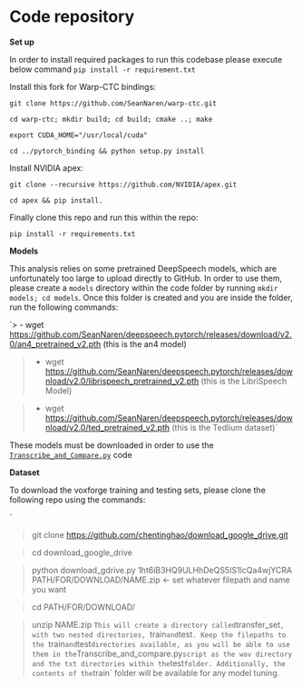 # Code repository
**Set up**

In order to install required packages to run this codebase please execute below command
`pip install -r requirement.txt`

Install this fork for Warp-CTC bindings:

`git clone https://github.com/SeanNaren/warp-ctc.git`

`cd warp-ctc; mkdir build; cd build; cmake ..; make`

`export CUDA_HOME="/usr/local/cuda"`

`cd ../pytorch_binding && python setup.py install`


Install NVIDIA apex:

`git clone --recursive https://github.com/NVIDIA/apex.git`

`cd apex && pip install.`

Finally clone this repo and run this within the repo:

`pip install -r requirements.txt`

**Models**

This analysis relies on some pretrained DeepSpeech models, which are unfortunately too large to upload directly to GitHub. In order to use them, please create a `models` directory within the code folder by running `mkdir models; cd models`. Once this folder is created and you are inside the folder, run the following commands:

`> - wget https://github.com/SeanNaren/deepspeech.pytorch/releases/download/v2.0/an4_pretrained_v2.pth (this is the an4 model)

> - wget https://github.com/SeanNaren/deepspeech.pytorch/releases/download/v2.0/librispeech_pretrained_v2.pth (this is the LibriSpeech Model)

> - wget https://github.com/SeanNaren/deepspeech.pytorch/releases/download/v2.0/ted_pretrained_v2.pth (this is the Tedlium dataset)`

These models must be downloaded in order to use the [`Transcribe_and_Compare.py`](https://github.com/TripelA/ML2_FinalProject/blob/master/code/Transcribe_and_compare.py) code

**Dataset**

To download the voxforge training and testing sets, please clone the following repo using the commands:

`
> git clone https://github.com/chentinghao/download_google_drive.git

> cd download_google_drive

> python download_gdrive.py 1ht6iB3HQ9ULHhDeQS5IS1lcQa4wjYCRA PATH/FOR/DOWNLOAD/NAME.zip <- set whatever filepath and name you want

> cd PATH/FOR/DOWNLOAD/

> unzip NAME.zip
`
This will create a directory called `transfer_set`, with two nested directories, `train` and `test`. Keep the filepaths to the `train` and `test` directories available, as you will be able to use them in the `Transcribe_and_compare.py` script as the wav directory and the txt directories within the `test` folder. Additionally, the contents of the `train` folder will be available for any model tuning. 

